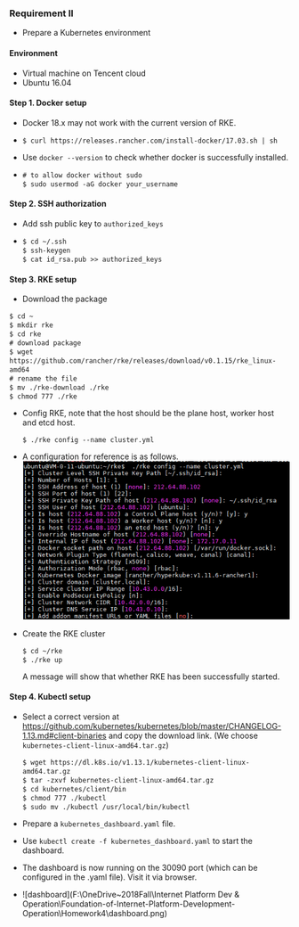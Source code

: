 ### Requirement II

- Prepare a Kubernetes environment

#### Environment 

- Virtual machine on Tencent cloud
- Ubuntu 16.04

#### Step 1. Docker setup

- Docker 18.x may not work with the current version of RKE.

- ```shell
  $ curl https://releases.rancher.com/install-docker/17.03.sh | sh
  ```

- Use `docker --version` to check whether docker is successfully installed.

- ```shell
  # to allow docker without sudo 
  $ sudo usermod -aG docker your_username
  ```

#### Step 2. SSH authorization

- Add ssh public key to `authorized_keys` 

- ```shell
  $ cd ~/.ssh
  $ ssh-keygen
  $ cat id_rsa.pub >> authorized_keys
  ```

#### Step 3. RKE setup

- Download the package

```shell
$ cd ~
$ mkdir rke
$ cd rke
# download package
$ wget https://github.com/rancher/rke/releases/download/v0.1.15/rke_linux-amd64
# rename the file
$ mv ./rke-download ./rke
$ chmod 777 ./rke
```

- Config RKE, note that the host should be the plane host, worker host and etcd host.

  ```shell
  $ ./rke config --name cluster.yml 
  ```

- A configuration for reference is as follows.![config](./config.png)

- Create the RKE cluster

  ```shell
  $ cd ~/rke
  $ ./rke up
  ```

  A message will show that whether RKE has been successfully started.

#### Step 4. Kubectl setup

- Select a correct version at https://github.com/kubernetes/kubernetes/blob/master/CHANGELOG-1.13.md#client-binaries and copy the download link. (We choose `kubernetes-client-linux-amd64.tar.gz`)

  ```shell
  $ wget https://dl.k8s.io/v1.13.1/kubernetes-client-linux-amd64.tar.gz
  $ tar -zxvf kubernetes-client-linux-amd64.tar.gz
  $ cd kubernetes/client/bin
  $ chmod 777 ./kubectl
  $ sudo mv ./kubectl /usr/local/bin/kubectl
  ```

- Prepare a `kubernetes_dashboard.yaml` file.

- Use `kubectl create -f kubernetes_dashboard.yaml` to start the dashboard.

- The dashboard is now running on the 30090 port (which can be configured in the .yaml file). Visit it via browser.

- ![dashboard](F:\OneDrive\~2018Fall\Internet Platform Dev & Operation\Foundation-of-Internet-Platform-Development-Operation\Homework4\dashboard.png)